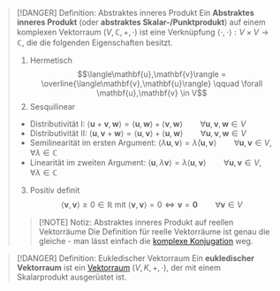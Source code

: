 > [!DANGER] Definition: Abstraktes inneres Produkt
> Ein **Abstraktes inneres Produkt** (oder **abstraktes Skalar-/Punktprodukt**) auf einem komplexen Vektorraum $(V, \mathbb{C}, +, \cdot)$ ist eine Verknüpfung $\langle\cdot,\cdot\rangle: V\times V\to \mathbb{C}$, die die folgenden Eigenschaften besitzt.
> 1. Hermetisch
> $$\langle\mathbf{u},\mathbf{v}\rangle = \overline{\langle\mathbf{v},\mathbf{u}\rangle} \qquad \forall \mathbf{u},\mathbf{v} \in V$$
> 2. Sesquilinear
> 	- Distributivität I: $\langle\mathbf{u} + \mathbf{v}, \mathbf{w}\rangle = \langle\mathbf{u}, \mathbf{w}\rangle + \langle\mathbf{v}, \mathbf{w}\rangle \qquad \forall \mathbf{u},\mathbf{v},\mathbf{w} \in V$
> 	- Distributivität II: $\langle\mathbf{u},\mathbf{v} + \mathbf{w}\rangle = \langle\mathbf{u},\mathbf{v}\rangle + \langle\mathbf{u},\mathbf{w}\rangle \qquad \forall \mathbf{u},\mathbf{v},\mathbf{w} \in V$
> 	- Semilinearität im ersten Argument: $\langle\lambda\mathbf{u},\mathbf{v}\rangle = \bar{\lambda}\langle\mathbf{u},\mathbf{v}\rangle \qquad \forall \mathbf{u},\mathbf{v} \in V, \forall \lambda \in \mathbb{C}$
> 	- Linearität im zweiten Argument: $\langle\mathbf{u},\lambda\mathbf{v}\rangle = \lambda\langle\mathbf{u},\mathbf{v}\rangle \qquad \forall \mathbf{u},\mathbf{v} \in V, \forall \lambda \in \mathbb{C}$
> 3. Positiv definit
> $$\langle\mathbf{v},\mathbf{v}\rangle \ge 0 \in \mathbb{R}\text{ mit } \langle\mathbf{v},\mathbf{v}\rangle = 0 \iff \mathbf{v} = \mathbf{0} \qquad \forall \mathbf{v} \in V$$
> 
> > [!NOTE] Notiz: Abstraktes inneres Produkt auf reellen Vektorräume
> > Die Definition für reelle Vektorräume ist genau die gleiche - man lässt einfach die [komplexe Konjugation](../../../Komplexe%20Zahlen/komplexe%20Konjugation/Komplexe%20Konjugation.md) weg.

> [!DANGER] Definition: Eukledischer Vektorraum
> Ein **eukledischer Vektorraum** ist ein [Vektorraum](../Abstrakter%20Vektorraum.md) $(V,K,+,\cdot)$, der mit einem Skalarprodukt ausgerüstet ist.
